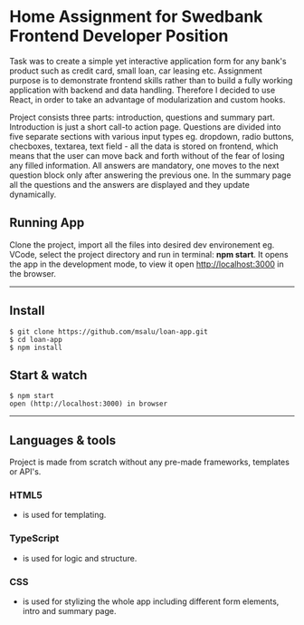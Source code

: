 # Home Assignment for Swedbank Frontend Developer Position

Task was to create a simple yet interactive application form for any bank's product such as
credit card, small loan, car leasing etc. Assignment purpose is to demonstrate frontend skills rather than to build a fully working application with backend and data handling. Therefore I decided to use React, in order to take an advantage of modularization and custom hooks.

Project consists three parts: introduction, questions and summary part. Introduction is just a short call-to action page. Questions are divided into five separate sections with various input types eg. dropdown, radio buttons, checboxes, textarea, text field - all the data is stored on frontend, which means that the user can move back and forth without of the fear of losing any filled information. All answers are mandatory, one moves to the next question block only after answering the previous one. In the summary page all the questions and the answers are displayed and they update dynamically.



## Running App

Clone the project, import all the files into desired dev environement eg. VCode, select the project directory and run in terminal: **npm start**. It opens the app in the development mode, to view it open [http://localhost:3000](http://localhost:3000) in the browser.

---

## Install

    $ git clone https://github.com/msalu/loan-app.git
    $ cd loan-app
    $ npm install

## Start & watch

    $ npm start
    open (http://localhost:3000) in browser

---

## Languages & tools

Project is made from scratch without any pre-made frameworks, templates or API's.

### HTML5

- is used for templating.

### TypeScript

- is used for logic and structure.

### CSS

- is used for stylizing the whole app including different form elements, intro and summary page.


